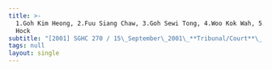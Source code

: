 ```yaml
---
title: >-
  1.Goh Kim Heong, 2.Fuu Siang Chaw, 3.Goh Sewi Tong, 4.Woo Kok Wah, 5.Goh Keng
  Hock
subtitle: "[2001] SGHC 270 / 15\_September\_2001\_**Tribunal/Court**\_:High\_Court\_**Coram**\_:Kan\_Ting\_Chiu\_J\_**Counsel\_Name(s)**\_:—\_**Parties**\_:—"
tags: null
layout: single
---
```


